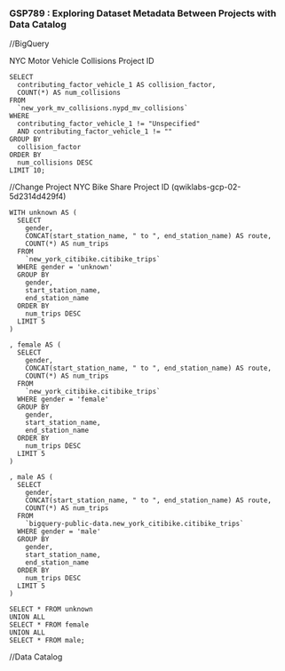 ### GSP789 :  Exploring Dataset Metadata Between Projects with Data Catalog 

//BigQuery

NYC Motor Vehicle Collisions Project ID
```
SELECT
  contributing_factor_vehicle_1 AS collision_factor,
  COUNT(*) AS num_collisions
FROM
  `new_york_mv_collisions.nypd_mv_collisions`
WHERE
  contributing_factor_vehicle_1 != "Unspecified"
  AND contributing_factor_vehicle_1 != ""
GROUP BY
  collision_factor
ORDER BY
  num_collisions DESC
LIMIT 10;
```

//Change Project 
NYC Bike Share Project ID (qwiklabs-gcp-02-5d2314d429f4)
```
WITH unknown AS (
  SELECT
    gender,
    CONCAT(start_station_name, " to ", end_station_name) AS route,
    COUNT(*) AS num_trips
  FROM
    `new_york_citibike.citibike_trips`
  WHERE gender = 'unknown'
  GROUP BY
    gender,
    start_station_name,
    end_station_name
  ORDER BY
    num_trips DESC
  LIMIT 5
)

, female AS (
  SELECT
    gender,
    CONCAT(start_station_name, " to ", end_station_name) AS route,
    COUNT(*) AS num_trips
  FROM
    `new_york_citibike.citibike_trips`
  WHERE gender = 'female'
  GROUP BY
    gender,
    start_station_name,
    end_station_name
  ORDER BY
    num_trips DESC
  LIMIT 5
)

, male AS (
  SELECT
    gender,
    CONCAT(start_station_name, " to ", end_station_name) AS route,
    COUNT(*) AS num_trips
  FROM
    `bigquery-public-data.new_york_citibike.citibike_trips`
  WHERE gender = 'male'
  GROUP BY
    gender,
    start_station_name,
    end_station_name
  ORDER BY
    num_trips DESC
  LIMIT 5
)

SELECT * FROM unknown
UNION ALL
SELECT * FROM female
UNION ALL
SELECT * FROM male;

```

//Data Catalog


